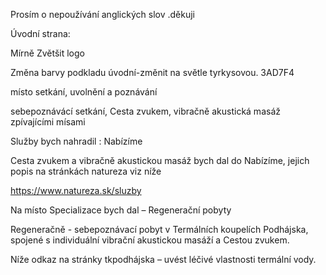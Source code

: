 Prosím o nepoužívání anglických slov .děkuji

 

Úvodní strana:

Mírně Zvětšit logo

Změna barvy podkladu úvodní-změnit na světle tyrkysovou. 3AD7F4

místo setkání, uvolnění  a poznávání

sebepoznávácí setkání, Cesta zvukem, vibračně akustická masáž zpívajícími mísami

 

Služby bych nahradil : Nabízíme

 

Cesta zvukem a vibračně akustickou masáž bych dal do Nabízíme, jejich popis na stránkách natureza viz níže

https://www.natureza.sk/sluzby

 

Na místo Specializace bych dal – Regenerační  pobyty

Regeneračně - sebepoznávací pobyt v Termálních koupelích Podhájska, spojené s individuální vibrační akustickou masáží a Cestou zvukem.

Níže odkaz na stránky tkpodhájska – uvést léčivé vlastnosti termální vody.